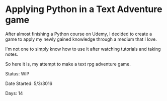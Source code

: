 # Applying Python in a Text Adventure game
After almost finishing a Python course on Udemy, I decided to create a game to apply my newly gained knowledge through a medium that I love.

I'm not one to simply know how to use it after watching tutorials and taking notes.

So here it is, my attempt to make a text rpg adventure game.

Status: WIP

Date Started: 5/3/3016

Days: 14

